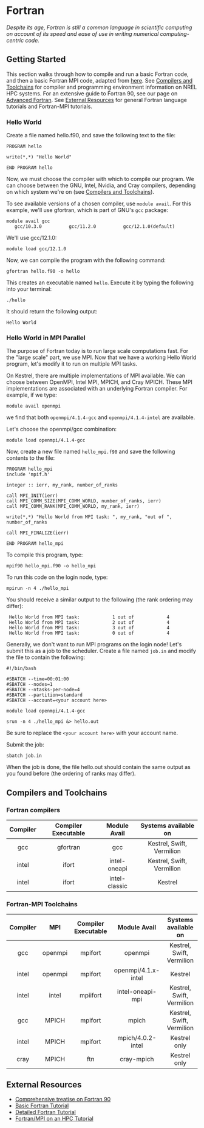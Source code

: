 # Fortran

*Despite its age, Fortran is still a common language in scientific computing on account of its speed and ease of use in writing numerical computing-centric code.*


## Getting Started
This section walks through how to compile and run a basic Fortran code, and then a basic Fortran MPI code, adapted from [here](https://github.com/NREL/HPC/tree/master/languages/fortran). See [Compilers and Toolchains](#compilers-and-toolchains) for compiler and programming environment information on NREL HPC systems. For an extensive guide to Fortran 90, see our page on [Advanced Fortran](f90_advanced.md). See [External Resources](#external-resources) for general Fortran language tutorials and Fortran-MPI tutorials.  

### Hello World

Create a file named hello.f90, and save the following text to the file:

```
PROGRAM hello

write(*,*) "Hello World"

END PROGRAM hello
```

Now, we must choose the compiler with which to compile our program. We can choose between the GNU, Intel, Nvidia, and Cray compilers, depending on which system we're on (see [Compilers and Toolchains](#compilers-and-toolchains)). 

To see available versions of a chosen compiler, use `module avail`. For this example, we'll use gfortran, which is part of GNU's `gcc` package:

```
module avail gcc 
   gcc/10.3.0          gcc/11.2.0          gcc/12.1.0(default)
```

We'll use gcc/12.1.0:

```
module load gcc/12.1.0
```


Now, we can compile the program with the following command:

`gfortran hello.f90 -o hello`

This creates an executable named `hello`. Execute it by typing the following into your terminal:

`./hello`

It should return the following output:

`Hello World`

### Hello World in MPI Parallel

The purpose of Fortran today is to run large scale computations fast. For the "large scale" part, we use MPI. Now that we have a working Hello World program, let's modify it to run on multiple MPI tasks.

On Kestrel, there are multiple implementations of MPI available. We can choose between OpenMPI, Intel MPI, MPICH, and Cray MPICH. These MPI implementations are associated with an underlying Fortran compiler. For example, if we type:

`module avail openmpi`

we find that both `openmpi/4.1.4-gcc` and `openmpi/4.1.4-intel` are available.

Let's choose the openmpi/gcc combination:

`module load openmpi/4.1.4-gcc`

Now, create a new file named `hello_mpi.f90` and save the following contents to the file:

```
PROGRAM hello_mpi
include 'mpif.h'

integer :: ierr, my_rank, number_of_ranks

call MPI_INIT(ierr)
call MPI_COMM_SIZE(MPI_COMM_WORLD, number_of_ranks, ierr)
call MPI_COMM_RANK(MPI_COMM_WORLD, my_rank, ierr)

write(*,*) "Hello World from MPI task: ", my_rank, "out of ", number_of_ranks

call MPI_FINALIZE(ierr)

END PROGRAM hello_mpi
```

To compile this program, type:

`mpif90 hello_mpi.f90 -o hello_mpi`

To run this code on the login node, type:

`mpirun -n 4 ./hello_mpi`

You should receive a similar output to the following (the rank ordering may differ):

```
 Hello World from MPI task:            1 out of            4
 Hello World from MPI task:            2 out of            4
 Hello World from MPI task:            3 out of            4
 Hello World from MPI task:            0 out of            4
```

Generally, we don't want to run MPI programs on the login node! Let's submit this as a job to the scheduler. Create a file named `job.in` and modify the file to contain the following:

```
#!/bin/bash

#SBATCH --time=00:01:00
#SBATCH --nodes=1
#SBATCH --ntasks-per-node=4
#SBATCH --partition=standard
#SBATCH --account=<your account here>

module load openmpi/4.1.4-gcc

srun -n 4 ./hello_mpi &> hello.out

```
Be sure to replace the `<your account here>` with your account name.

Submit the job:

`sbatch job.in`

When the job is done, the file hello.out should contain the same output as you found before (the ordering of ranks may differ).

## Compilers and Toolchains

### Fortran compilers

| Compiler        | Compiler Executable | Module Avail | Systems available on |
|:---------------:|:-------------------:|:------------:|:--------------------:|
| gcc             | gfortran            | gcc          | Kestrel, Swift, Vermilion
| intel           | ifort               | intel-oneapi | Kestrel, Swift, Vermilion
| intel           | ifort               | intel-classic| Kestrel

### Fortran-MPI Toolchains

| Compiler       | MPI     | Compiler Executable | Module Avail                    | Systems available on |
|:--------------:|:-------:|:-------------------:|:-------------------------------:|:--------------------:|
| gcc            | openmpi | mpifort             | openmpi                         | Kestrel, Swift, Vermilion
| intel          | openmpi | mpifort             | openmpi/4.1.x-intel             | Kestrel
| intel          | intel   | mpiifort            | intel-oneapi-mpi                | Kestrel, Swift, Vermilion
| gcc            | MPICH   | mpifort             | mpich                           | Kestrel, Swift, Vermilion
| intel          | MPICH   | mpifort             | mpich/4.0.2-intel               | Kestrel only
| cray           | MPICH   | ftn                 | cray-mpich                      | Kestrel only

## External Resources

* [Comprehensive treatise on Fortran 90](f90_advanced.md)
* [Basic Fortran Tutorial](https://pages.mtu.edu/~shene/COURSES/cs201/NOTES/fortran.html)
* [Detailed Fortran Tutorial](https://github.com/NREL/HPC/blob/gh-pages/docs/Documentation/languages/fortran/f90.md)
* [Fortran/MPI on an HPC Tutorial](https://curc.readthedocs.io/en/latest/programming/MPI-Fortran.html)

